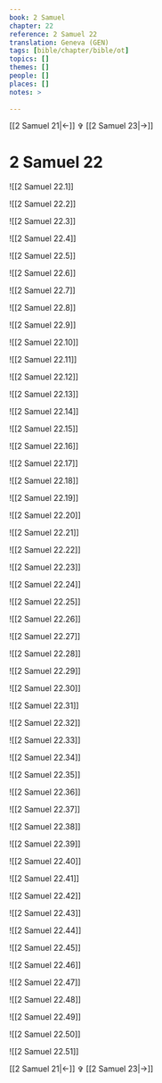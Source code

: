 ```yaml
---
book: 2 Samuel
chapter: 22
reference: 2 Samuel 22
translation: Geneva (GEN)
tags: [bible/chapter/bible/ot]
topics: []
themes: []
people: []
places: []
notes: >
  
---
```


[[2 Samuel 21|<-]] ✞ [[2 Samuel 23|->]]

# 2 Samuel 22

![[2 Samuel 22.1]]

![[2 Samuel 22.2]]

![[2 Samuel 22.3]]

![[2 Samuel 22.4]]

![[2 Samuel 22.5]]

![[2 Samuel 22.6]]

![[2 Samuel 22.7]]

![[2 Samuel 22.8]]

![[2 Samuel 22.9]]

![[2 Samuel 22.10]]

![[2 Samuel 22.11]]

![[2 Samuel 22.12]]

![[2 Samuel 22.13]]

![[2 Samuel 22.14]]

![[2 Samuel 22.15]]

![[2 Samuel 22.16]]

![[2 Samuel 22.17]]

![[2 Samuel 22.18]]

![[2 Samuel 22.19]]

![[2 Samuel 22.20]]

![[2 Samuel 22.21]]

![[2 Samuel 22.22]]

![[2 Samuel 22.23]]

![[2 Samuel 22.24]]

![[2 Samuel 22.25]]

![[2 Samuel 22.26]]

![[2 Samuel 22.27]]

![[2 Samuel 22.28]]

![[2 Samuel 22.29]]

![[2 Samuel 22.30]]

![[2 Samuel 22.31]]

![[2 Samuel 22.32]]

![[2 Samuel 22.33]]

![[2 Samuel 22.34]]

![[2 Samuel 22.35]]

![[2 Samuel 22.36]]

![[2 Samuel 22.37]]

![[2 Samuel 22.38]]

![[2 Samuel 22.39]]

![[2 Samuel 22.40]]

![[2 Samuel 22.41]]

![[2 Samuel 22.42]]

![[2 Samuel 22.43]]

![[2 Samuel 22.44]]

![[2 Samuel 22.45]]

![[2 Samuel 22.46]]

![[2 Samuel 22.47]]

![[2 Samuel 22.48]]

![[2 Samuel 22.49]]

![[2 Samuel 22.50]]

![[2 Samuel 22.51]]

[[2 Samuel 21|<-]] ✞ [[2 Samuel 23|->]]
